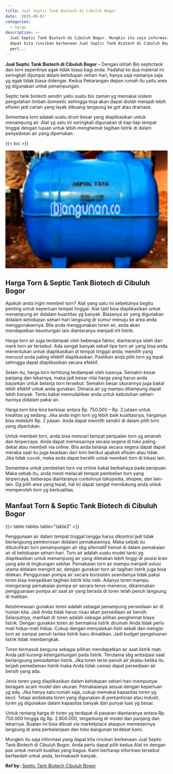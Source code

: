 ```yaml
---
title: Jual Septic Tank Biotech di Cibuluh Bogor
date: '2025-09-01'
categories:
  - harga
description: >-
  Jual Septic Tank Biotech di Cibuluh Bogor. Mungkin itu saja informasi yang
  dapat kita rincikan berkenaan Jual Septic Tank Biotech di Cibuluh Bogor. Anda
  perl...
---
```


**Jual Septic Tank Biotech di Cibuluh Bogor** – Dengan istilah Bio septictank dan torn sepertinya agak tidak biasa bagi anda. Padahal ke dua material ini seringkali dijumpai dalam kehidupan sehari-hari, hanya saja namanya saja yg agak tidak biasa didengar. Kedua Pekarangan depan rumah itu yaitu area yg digunakan untuk penampungan.

Septic tank biotech sendiri yaitu suatu bio zaman yg memakai sistem pengolahan limbah domestic sehingga tinja akan dapat diolah menjadi lebih efisien jadi carian yang layak dibuang langsung ke got atau drainase.

Sementara torn adalah suatu drum besar yang diaplikasikan untuk menampung air. Alat yg satu ini seringkali digunakan di tiap tiap tempat tinggal dengan tujuan untuk lebih menghemat tagihan listrik di dalam penyedotan air yang diperlukan.

{{< toc >}}

![Jual Septic Tank Biotech di Cibuluh Bogor](/images/jual-bio-septictank-44.png)

## Harga Torn & Septic Tank Biotech di Cibuluh Bogor

Apakah anda ingin membeli torn? Alat yang satu ini sebetulnya begitu penting untuk keperluan tempat tinggal. Alat tadi bisa diaplikasikan untuk menampung air didalam kuantitas yg banyak. Biasanya air yang digunakan didalam kehidupan sehari-hari langsung dr sumur menuju ke area anda menggunakannya. Bila anda menggunakan toren air, anda akan mendapatkan keuntungan lain diantaranya menjadi irit listrik.

Harga torn air juga terdampak oleh beberapa faktor, diantaranya ialah dari merk torn air tersebut. Ada sangat banyak sekali tipe torn air yang bisa anda menentukan untuk diaplikasikan di tempat tinggal anda, memilih yang menurut anda paling efektif diaplikasikan. Pastikan anda pilih torn yg tepat sehingga dapat diaplikasikan secara efektif.

Selain itu, harga torn terhitung terdampak oleh luasnya. Semakin besar panjang dan lebarnya, maka jadi besar nilai harga yang harus anda bayarkan untuk belanja torn tersebut. Semakin besar ukurannya juga bakal lebih efektif untuk anda gunakan. Dimana air yg mampu ditampung dapat lebih banyak. Tentu bakal memudahkan anda untuk kebutuhan sehari-harinya didalam pakai air.

Harga torn kira-kira berkisar antara Rp. 750.000 – Rp. 2 jutaan untuk kwalitas yg sedang. Jika anda ingin torn yg lebih baik kualitasnya, harganya bisa melebihi Rp. 2 jutaan. Anda dapat memilih sendiri di dalam pilih torn yang diperlukan.

Untuk membeli torn, anda bisa mencari tempat penjualan torn yg amanah dan terpercaya. Anda dapat memesannya secara segera di toko paling dekat atau membeli via online. Bila anda belanja secara segera dapat dapat meraba saat itu juga keadaan dari torn berikut apakah efisien atau tidak. Jika tidak cocok, maka anda dapat beralih untuk membeli torn di lokasi lain.

Sementara untuk pembelian torn via online bakal berbahaya pada penipuan. Maka sebab itu, anda mesti melacak tempat pembelian torn yang terpercaya, beberapa diantaranya contohnya tokopedia, shopee, dan lain-lain. Dg pilih area yang tepat, hal ini dapat sangat mendukung anda untuk memperoleh torn yg berkualitas.

## Manfaat Torn & Septic Tank Biotech di Cibuluh Bogor

{{< table-tables table="table2" >}}

Penggunaan air dalam tempat tinggal tangga harus dikontrol jadi tidak berlangsung pemborosan didalam pemakaiannya. Maka sebab itu dibutuhkan torn penampungan air sbg alternatif hemat di dalam pemakaian air di kehidupan sehari-hari. Torn air adalah suatu model tanki yg diaplikasikan untuk menampung air yang diletakan lebih tinggi dr posisi kran yang ada di lingkungan sekitar. Pemakaian torn air mampu menjadi solusi utama didalam mengirit air, dengan gunakan torn air tagihan listrik juga bisa ditekan. Penggunaan pompa air secara konsisten seandainya tidak pakai toren bisa menjadikan tagihan listrik kita naik. Adanya toren mampu mengurangi pemakaian pompa air secara terus-menerus, dikarenakan pengguanaan pompa air saat air yang berada di toren telah penuh langsung di matikan.

Keistimewaan gunakan toren adalah sebagai penampung persediaan air di hunian kita. Jadi Anda tidak harus risau akan persediaan air bersih. Selanjutnya, manfaat dr toren adalah sebagai pilihan penghemat biaya listrik. Dengan gunakan toren air bermakna listrik dirumah Anda tidak perlu mati hidup-mati hidup. Cukup dengan menyalakan listri sekali dan mengisi torn air sampai penuh lantas listrik baru dimatikan. Jadi budget pengeluaran listrik tidak membengkak.

Toren termasuk berguna sebagai pilihan mendapatkan air saat listrik mati. Anda jadi kurangi ketergantungan pada listrik. Terutama sbg antisipasi saat berlangsung pemadaman listrik. Jika toren terisi penuh air jikalau ketika itu terjadi pemadaman listrik maka Anda tidak cemas dapat persediaan air bersih yang ada.

Jenis toren yang diaplikasikan dalam kehidupan sehari-hari mempunyai beragam acam model dan ukuran. Pemakaianya sesuai dengan keperluan yg ada. Jika hanya satu rumah saja, cukup memakai kapasitas toren yg kecil. Tetapi andaikata toren yang digunakan di perkantoran atau industi, toren yg digunakan dalam kapasitas banyak dan punyai luas yg besar.

Untuk rentang harga dr toren yg terdapat di pasaran diantaranya antara Rp. 750.000 hingga dg Rp. 2.800.000, tergantung dr model dan panjang dan lebarnya. Buatan ini bisa dibuat via marketplace ataupun memesannya langsung di area perbelanjaan dan toko bangunan terdekat kami.

Mungkin itu saja informasi yang dapat kita rincikan berkenaan Jual Septic Tank Biotech di Cibuluh Bogor. Anda perlu dapat pilih kedua Alat ini dengan pas untuk meraih kualitas yang bagus. Kami berharap informasi tersebut berfaedah untuk anda, terimakasih banyak.

**Ref by:** [Septic Tank Biotech Cibuluh Bogor](https://id.wikipedia.org/wiki/Septic)
